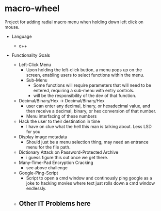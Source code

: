 # macro-wheel
Project for adding radial macro menu when holding down left click on mouse.

- Language
	- c++

- Functionality Goals
	- Left-Click Menu
		- Upon holding the left-click button, a menu pops up on the screen, enabling users to select functions within the menu.
		- Sub-Menu
			- Some functions will require parameters that will need to be entered, requiring a sub-menu with entry controls.
			- will be the responsibility of the dev of that function.
	- Decimal/Binary/Hex -> Decimal/Binary/Hex
		- user can enter any decimal, binary, or hexadecimal value, and then receive a decimal, binary, or hex conversion of that number.
		- Menu interfacing of these numbers
	- Hack the user to their destination in time
		- I have on clue what the hell this man is talking about. Less LSD for you
	- Display image metadata
		- Should just be a menu selection thing, may need an entrance menu for the file path.
	- Dictionary Attack on Password-Protected Archive
		- i guess figure this out once we get there.
	- Many-Time-Pad Encryption Cracking
		- see above challenge
	- Google-Ping-Script
		- Script to open a cmd window and continously ping google as a joke to hacking movies where text just rolls down a cmd window endlessly.
	- Other IT Problems here
		- 
